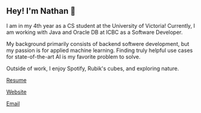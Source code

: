 ## Hey! I'm Nathan 👋

I am in my 4th year as a CS student at the University of Victoria!
Currently, I am working with Java and Oracle DB at ICBC as a Software Developer.

My background primarily consists of backend softwere development, but my passion is for applied machine learning.
Finding truly helpful use cases for state-of-the-art AI is my favorite problem to solve.

Outside of work, I enjoy Spotify, Rubik's cubes, and exploring nature.

[Resume](https://github.com/NathanPannell/NathanPannell/blob/main/Resume.pdf)

[Website](https://nathanpannell.com)

[Email](mailto:contact@nathanpannell.com)
